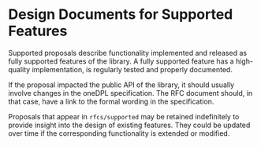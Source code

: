 # Design Documents for Supported Features

Supported proposals describe functionality implemented and
released as fully supported features of the library. A fully supported feature
has a high-quality implementation, is regularly tested and properly documented.

If the proposal impacted the public API of the library, it should usually involve
changes in the oneDPL specification. The RFC document should, in that case,
have a link to the formal wording in the specification.

Proposals that appear in `rfcs/supported` may be retained indefinitely to
provide insight into the design of existing features. They could be updated over time
if the corresponding functionality is extended or modified.
